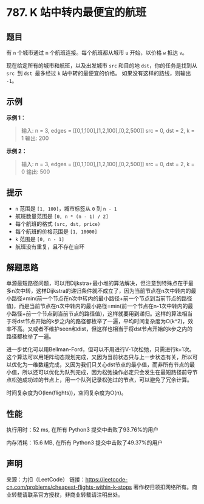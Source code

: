 # 787. K 站中转内最便宜的航班

## 题目

有 `n` 个城市通过 `m` 个航班连接。每个航班都从城市 `u` 开始，以价格 `w` 抵达 `v`。

现在给定所有的城市和航班，以及出发城市 `src` 和目的地 `dst`，你的任务是找到从 `src `到 `dst `最多经过 `k` 站中转的最便宜的价格。 如果没有这样的路线，则输出 `-1`。

## 示例

**示例 1：**

> 输入: 
> n = 3, edges = [[0,1,100],[1,2,100],[0,2,500]]
> src = 0, dst = 2, k = 1
> 输出: 200
>

**示例 2：**

> 输入: 
> n = 3, edges = [[0,1,100],[1,2,100],[0,2,500]]
> src = 0, dst = 2, k = 0
> 输出: 500
>

## 提示

* `n` 范围是 `[1, 100]`，城市标签从 `0` 到 `n - 1`
* 航班数量范围是 `[0, n * (n - 1) / 2]`
* 每个航班的格式 `(src, dst, price)`
* 每个航班的价格范围是 `[1, 10000]`
* `k` 范围是 `[0, n - 1]`
* 航班没有重复，且不存在自环

## 解题思路

单源最短路径问题，可以用Dijkstra+最小堆的算法解决，但注意到特殊点在于最多n次中转，这样Dijkstra的递归条件就不成立了，因为当前节点在n次中转内的最小路径≠min(前一个节点在n次中转内的最小路径+前一个节点到当前节点的路径值)，而是当前节点在n次中转内的最小路径=min(前一个节点在n-1次中转内的最小路径+前一个节点到当前节点的路径值)，这样就要用到递归。这样的算法相当于将dst节点开始的k步之内的路径都枚举了一遍，平均时间复杂度为O(k\^2)，效率不高。又或者不维护seen和dist，但这样也相当于将dst节点开始的k步之内的路径都枚举了一遍。

进一步优化可以用Bellman-Ford，但可以不用进行V-1次松弛，只需进行k+1次。这个算法可以用矩阵动态规划完成，又因为当前状态只与上一步状态有关，所以可以优化为一维数组完成，又因为我们只关心dst节点的最小值，而非所有节点的最小值，所以还可以优化为队列完成，因为松弛操作必定只会发生在最短路径前导节点松弛成功过的节点上，用一个队列记录松弛过的节点，可以避免了冗余计算。

时间复杂度为O(len(flights))，空间复杂度为O(n)。

## 性能

执行用时：52 ms, 在所有 Python3 提交中击败了93.76%的用户

内存消耗：15.6 MB, 在所有 Python3 提交中击败了49.37%的用户

## 声明

来源：力扣（LeetCode）
链接：https://leetcode-cn.com/problems/cheapest-flights-within-k-stops
著作权归领扣网络所有。商业转载请联系官方授权，非商业转载请注明出处。